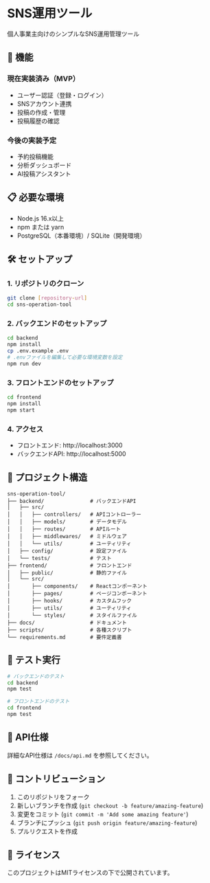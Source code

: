 # SNS運用ツール

個人事業主向けのシンプルなSNS運用管理ツール

## 🚀 機能

### 現在実装済み（MVP）
- ユーザー認証（登録・ログイン）
- SNSアカウント連携
- 投稿の作成・管理
- 投稿履歴の確認

### 今後の実装予定
- 予約投稿機能
- 分析ダッシュボード
- AI投稿アシスタント

## 📋 必要な環境

- Node.js 16.x以上
- npm または yarn
- PostgreSQL（本番環境）/ SQLite（開発環境）

## 🛠️ セットアップ

### 1. リポジトリのクローン
```bash
git clone [repository-url]
cd sns-operation-tool
```

### 2. バックエンドのセットアップ
```bash
cd backend
npm install
cp .env.example .env
# .envファイルを編集して必要な環境変数を設定
npm run dev
```

### 3. フロントエンドのセットアップ
```bash
cd frontend
npm install
npm start
```

### 4. アクセス
- フロントエンド: http://localhost:3000
- バックエンドAPI: http://localhost:5000

## 📁 プロジェクト構造

```
sns-operation-tool/
├── backend/               # バックエンドAPI
│   ├── src/
│   │   ├── controllers/   # APIコントローラー
│   │   ├── models/        # データモデル
│   │   ├── routes/        # APIルート
│   │   ├── middlewares/   # ミドルウェア
│   │   └── utils/         # ユーティリティ
│   ├── config/            # 設定ファイル
│   └── tests/             # テスト
├── frontend/              # フロントエンド
│   ├── public/            # 静的ファイル
│   └── src/
│       ├── components/    # Reactコンポーネント
│       ├── pages/         # ページコンポーネント
│       ├── hooks/         # カスタムフック
│       ├── utils/         # ユーティリティ
│       └── styles/        # スタイルファイル
├── docs/                  # ドキュメント
├── scripts/               # 各種スクリプト
└── requirements.md        # 要件定義書
```

## 🧪 テスト実行

```bash
# バックエンドのテスト
cd backend
npm test

# フロントエンドのテスト
cd frontend
npm test
```

## 📝 API仕様

詳細なAPI仕様は `/docs/api.md` を参照してください。

## 🤝 コントリビューション

1. このリポジトリをフォーク
2. 新しいブランチを作成 (`git checkout -b feature/amazing-feature`)
3. 変更をコミット (`git commit -m 'Add some amazing feature'`)
4. ブランチにプッシュ (`git push origin feature/amazing-feature`)
5. プルリクエストを作成

## 📄 ライセンス

このプロジェクトはMITライセンスの下で公開されています。